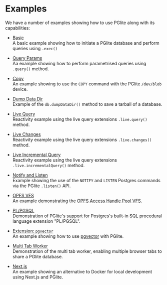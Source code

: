 # Examples

We have a number of examples showing how to use PGlite along with its capabilities:

- <a href="./examples/basic.html" target="_blank">Basic</a><br>
  A basic example showing how to initiate a PGlite database and perform queries using `.exec()`

- <a href="./examples/query-params.html" target="_blank">Query Params</a><br>
  Aa example showing how to perform parametrised queries using `.query()` method.

- <a href="./examples/copy.html" target="_blank">Copy</a><br>
  An example showing to use the `COPY` command with the PGlite `/dev/blob` device.

- <a href="./examples/dump-data-dir.html" target="_blank">Dump Data Dir</a><br>
  Example of the `db.dumpDataDir()` method to save a tarball of a database.

- <a href="./examples/live.html" target="_blank">Live Query</a><br>
  Reactivity example using the live query extensions `.live.query()` method.

- <a href="./examples/live-changes.html" target="_blank">Live Changes</a><br>
  Reactivity example using the live query extensions `.live.changes()` method.

- <a href="./examples/live-incremental.html" target="_blank">Live Incremental Query</a><br>
  Reactivity example using the live query extensions `.live.incrementalQuery()` method.

- <a href="./examples/notify.html" target="_blank">Notify and Listen</a><br>
  Example showing the use of the `NOTIFY` and `LISTEN` Postgres commands via the PGlite `.listen()` API.

- <a href="./examples/opfs.html" target="_blank">OPFS VFS</a><br>
  An example demonstrating the [OPFS Access Handle Pool VFS](./docs/filesystems.md#opfs-ahp-fs).

- <a href="./examples/copy.html" target="_blank">PL/PGSQL</a><br>
  Demonstration of PGlite's support for Postgres's built-in SQL procedural language extension "PL/PGSQL".

- <a href="./examples/vector.html" target="_blank">Extension: `pgvector`</a><br>
  An example showing how to use [pgvector](https://github.com/pgvector/pgvector) with PGlite.

- <a href="./examples/worker.html" target="_blank">Multi Tab Worker</a><br>
  Demonstration of the multi tab worker, enabling multiple browser tabs to share a PGlite database.

- <a href="https://nextjs-boilerplate.com" target="_blank">Next.js</a><br>
  An example showing an alternative to Docker for local development using Next.js and PGlite.

